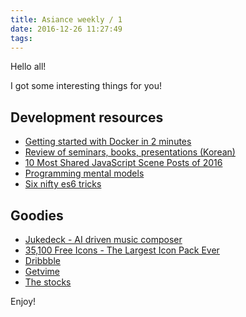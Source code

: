 ```yaml
---
title: Asiance weekly / 1
date: 2016-12-26 11:27:49
tags:
---
```


Hello all!

I got some interesting things for you!

## Development resources

* [Getting started with Docker in 2 minutes](https://medium.com/@chetcorcos/getting-started-with-docker-in-2-minutes-fd6a7668eb39)
* [Review of seminars, books, presentations (Korean)](https://github.com/jojoldu/review)
* [10 Most Shared JavaScript Scene Posts of 2016](https://medium.com/javascript-scene/10-most-shared-javascript-scene-posts-of-2016-862955855d36)
* [Programming mental models](https://medium.freecodecamp.com/programming-mental-models-47ccc65eb334)
* [Six nifty es6 tricks](http://www.2ality.com/2016/05/six-nifty-es6-tricks.html)

## Goodies

* [Jukedeck - AI driven music composer](https://www.jukedeck.com/)
* [35,100 Free Icons - The Largest Icon Pack Ever](https://icons8.com)
* [Dribbble](https://dribbble.com/)
* [Getvime](http://getvime.com/)
* [The stocks](http://thestocks.im/)

Enjoy!
